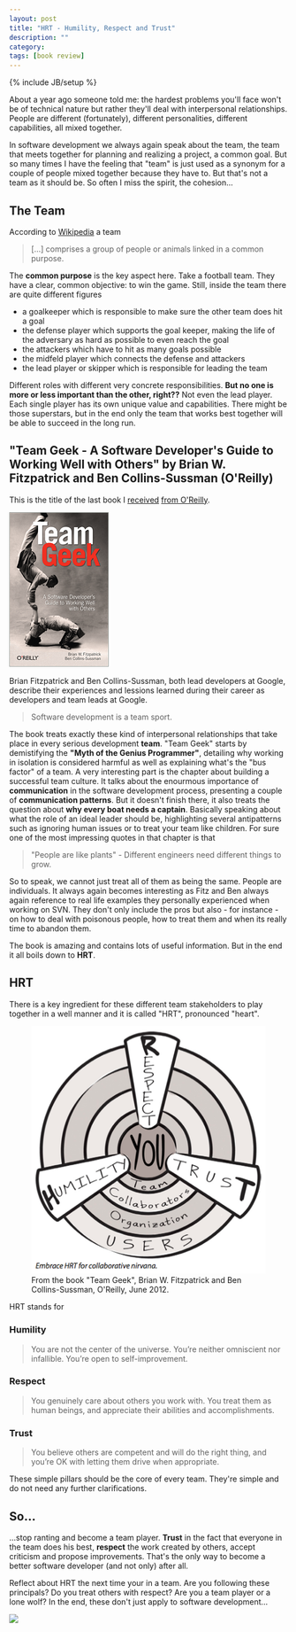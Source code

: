 ```yaml
---
layout: post
title: "HRT - Humility, Respect and Trust"
description: ""
category: 
tags: [book review]
---
```

{% include JB/setup %}

About a year ago someone told me: the hardest problems you'll face won't be of technical nature but rather they'll deal with interpersonal relationships. People are different (fortunately), different personalities, different capabilities, all mixed together.

In software development we always again speak about the team, the team that meets together for planning and realizing a project, a common goal. But so many times I have the feeling that "team" is just used as a synonym for a couple of people mixed together because they have to. But that's not a team as it should be. So often I miss the spirit, the cohesion...

## The Team
According to [Wikipedia](http://en.wikipedia.org/wiki/Team) a team

> \[...\] comprises a group of people or animals linked in a common purpose.

The **common purpose** is the key aspect here. Take a football team. They have a clear, common objective: to win the game. Still, inside the team there are quite different figures

- a goalkeeper which is responsible to make sure the other team does hit a goal
- the defense player which supports the goal keeper, making the life of the adversary as hard as possible to even reach the goal
- the attackers which have to hit as many goals possible
- the midfeld player which connects the defense and attackers
- the lead player or skipper which is responsible for leading the team

Different roles with different very concrete responsibilities. **But no one is more or less important than the other, right??** Not even the lead player. Each single player has its own unique value and capabilities. There might be those superstars, but in the end only the team that works best together will be able to succeed in the long run.

## "Team Geek - A Software Developer's Guide to Working Well with Others" by Brian W. Fitzpatrick and Ben Collins-Sussman (O'Reilly)

This is the title of the last book I [received](/blog/2012/08/mobile-javascript-application/) [from O'Reilly](/blog/2012/08/fluent-conference-javascript-beyond_29/). 

![](/blog/assets/imgs/teamgeekcover.gif)

Brian Fitzpatrick and Ben Collins-Sussman, both lead developers at Google, describe their experiences and lessions learned during their career as developers and team leads at Google.

> Software development is a team sport.

The book treats exactly these kind of interpersonal relationships that take place in every serious development **team**. "Team Geek" starts by demistifying the **"Myth of the Genius Programmer"**, detailing why working in isolation is considered harmful as well as explaining what's the "bus factor" of a team. A very interesting part is the chapter about building a successful team culture. It talks about the enourmous importance of **communication** in the software development process, presenting a couple of **communication patterns**. But it doesn't finish there, it also treats the question about **why every boat needs a captain**. Basically speaking about what the role of an ideal leader should be, highlighting several antipatterns such as ignoring human issues or to treat your team like children. For sure one of the most impressing quotes in that chapter is that

> "People are like plants" - Different engineers need different things to grow.

So to speak, we cannot just treat all of them as being the same. People are individuals. It always again becomes interesting as Fitz and Ben always again reference to real life examples they personally experienced when working on SVN. They don't only include the pros but also - for instance - on how to deal with poisonous people, how to treat them and when its really time to abandon them.

The book is amazing and contains lots of useful information. But in the end it all boils down to **HRT**.

## HRT
There is a key ingredient for these different team stakeholders to play together in a well manner and it is called "HRT", pronounced "heart".

<figure>
    <img src="/blog/assets/imgs/HRT.png">
    <figcaption>From the book "Team Geek", Brian W. Fitzpatrick and Ben Collins-Sussman, O'Reilly, June 2012.</figcaption>
</figure>

HRT stands for

### Humility
> You are not the center of the universe. You’re neither omniscient nor infallible. You’re open to self-improvement.

### Respect
> You genuinely care about others you work with. You treat them as human beings, and appreciate their abilities and accomplishments.

### Trust
> You believe others are competent and will do the right thing, and you’re OK with letting them drive when appropriate.

These simple pillars should be the core of every team. They're simple and do not need any further clarifications.

## So... ##
...stop ranting and become a team player. **Trust** in the fact that everyone in the team does his best, **respect** the work created by others, accept criticism and propose improvements. That's the only way to become a better software developer (and not only) after all.

Reflect about HRT the next time your in a team. Are you following these principals? Do you treat others with respect? Are you a team player or a lone wolf? In the end, these don't just apply to software development...

[![](http://cdn.oreilly.com/bloggers/blogger-review-badge-200.png)](http://oreilly.com/bloggers/?cmp=ex-orm-blgr-juri-strumpflohner)